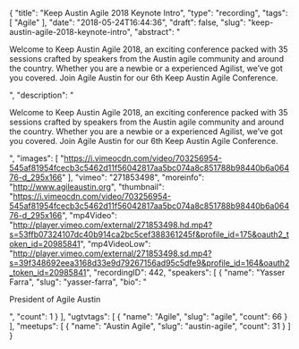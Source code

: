 {
  "title": "Keep Austin Agile 2018 Keynote Intro",
  "type": "recording",
  "tags": [
    "Agile"
  ],
  "date": "2018-05-24T16:44:36",
  "draft": false,
  "slug": "keep-austin-agile-2018-keynote-intro",
  "abstract": "<p>Welcome to Keep Austin Agile 2018, an exciting conference packed with 35 sessions crafted by speakers from the Austin agile community and around the country. Whether you are a newbie or a experienced Agilist, we’ve got you covered. Join Agile Austin for our 6th Keep Austin Agile Conference. </p>",
  "description": "<p>Welcome to Keep Austin Agile 2018, an exciting conference packed with 35 sessions crafted by speakers from the Austin agile community and around the country. Whether you are a newbie or a experienced Agilist, we’ve got you covered. Join Agile Austin for our 6th Keep Austin Agile Conference. </p>",
  "images": [
    "https://i.vimeocdn.com/video/703256954-545af81954fcecb3c5462d11f56042817aa5bc074a8c851788b98440b6a06476-d_295x166"
  ],
  "vimeo": "271853498",
  "moreinfo": "http://www.agileaustin.org",
  "thumbnail": "https://i.vimeocdn.com/video/703256954-545af81954fcecb3c5462d11f56042817aa5bc074a8c851788b98440b6a06476-d_295x166",
  "mp4Video": "http://player.vimeo.com/external/271853498.hd.mp4?s=53ffb07324107dc40b914ca2bc5cef388361245f&profile_id=175&oauth2_token_id=20985841",
  "mp4VideoLow": "http://player.vimeo.com/external/271853498.sd.mp4?s=39f348692eea3168d33e9d79267156ad95c5dfe9&profile_id=164&oauth2_token_id=20985841",
  "recordingID": 442,
  "speakers": [
    {
      "name": "Yasser Farra",
      "slug": "yasser-farra",
      "bio": "<p>President of Agile Austin</p>",
      "count": 1
    }
  ],
  "ugtvtags": [
    {
      "name": "Agile",
      "slug": "agile",
      "count": 66
    }
  ],
  "meetups": [
    {
      "name": "Austin Agile",
      "slug": "austin-agile",
      "count": 31
    }
  ]
}